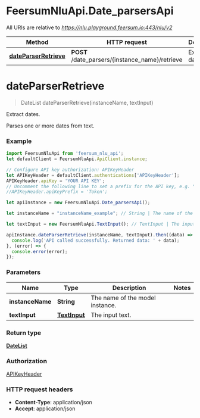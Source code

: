 # FeersumNluApi.Date_parsersApi

All URIs are relative to *https://nlu.playground.feersum.io:443/nlu/v2*

Method | HTTP request | Description
------------- | ------------- | -------------
[**dateParserRetrieve**](Date_parsersApi.md#dateParserRetrieve) | **POST** /date_parsers/{instance_name}/retrieve | Extract dates.


<a name="dateParserRetrieve"></a>
# **dateParserRetrieve**
> DateList dateParserRetrieve(instanceName, textInput)

Extract dates.

Parses one or more dates from text.

### Example
```javascript
import FeersumNluApi from 'feersum_nlu_api';
let defaultClient = FeersumNluApi.ApiClient.instance;

// Configure API key authorization: APIKeyHeader
let APIKeyHeader = defaultClient.authentications['APIKeyHeader'];
APIKeyHeader.apiKey = 'YOUR API KEY';
// Uncomment the following line to set a prefix for the API key, e.g. "Token" (defaults to null)
//APIKeyHeader.apiKeyPrefix = 'Token';

let apiInstance = new FeersumNluApi.Date_parsersApi();

let instanceName = "instanceName_example"; // String | The name of the model instance.

let textInput = new FeersumNluApi.TextInput(); // TextInput | The input text.

apiInstance.dateParserRetrieve(instanceName, textInput).then((data) => {
  console.log('API called successfully. Returned data: ' + data);
}, (error) => {
  console.error(error);
});

```

### Parameters

Name | Type | Description  | Notes
------------- | ------------- | ------------- | -------------
 **instanceName** | **String**| The name of the model instance. | 
 **textInput** | [**TextInput**](TextInput.md)| The input text. | 

### Return type

[**DateList**](DateList.md)

### Authorization

[APIKeyHeader](../README.md#APIKeyHeader)

### HTTP request headers

 - **Content-Type**: application/json
 - **Accept**: application/json

